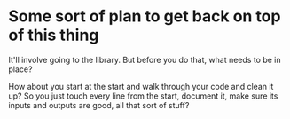 # Some sort of plan to get back on top of this thing

It'll involve going to the library. But before you do that, what needs to be in place?

How about you start at the start and walk through your code and clean it up? So you just touch every line from the start, document it, make sure its inputs and outputs are good, all that sort of stuff?
